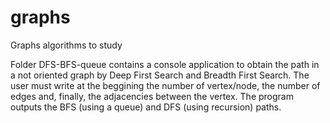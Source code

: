 # graphs
Graphs algorithms to study

Folder DFS-BFS-queue contains a console application to obtain the path in a not oriented graph by Deep First Search and Breadth First Search.
The user must write at the beggining the number of vertex/node, the number of edges and, finally, the adjacencies between the vertex.
The program outputs the BFS (using a queue) and DFS (using recursion) paths.
